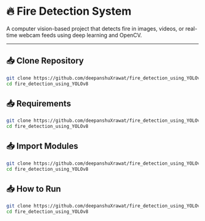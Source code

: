 # 🔥 Fire Detection System

A computer vision-based project that detects fire in images, videos, or real-time webcam feeds using deep learning and OpenCV.

---

## 📥 Clone Repository


```bash
git clone https://github.com/deepanshuXrawat/fire_detection_using_YOLOv8.git
cd fire_detection_using_YOLOv8
```


## 📥 Requirements


```bash
git clone https://github.com/deepanshuXrawat/fire_detection_using_YOLOv8.git
cd fire_detection_using_YOLOv8
```


## 📥 Import Modules


```bash
git clone https://github.com/deepanshuXrawat/fire_detection_using_YOLOv8.git
cd fire_detection_using_YOLOv8
```


## 📥 How to Run


```bash
git clone https://github.com/deepanshuXrawat/fire_detection_using_YOLOv8.git
cd fire_detection_using_YOLOv8
```
